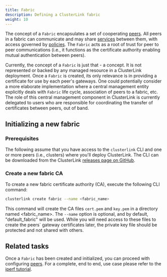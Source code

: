 ```yaml
---
title: Fabric
description: Defining a ClusterLink fabric
weight: 10
---
```


The concept of a `Fabric` encapsulates a set of cooperating [peers][concept-peer].
 All peers in a fabric can communicate and may share [services][concept-service]
 between them, with access governed by [policies][concept-policy].
 The `Fabric` acts as a root of trust for peer to peer communications (i.e.,
 it functions as the certificate authority enabling mutual authentication between
 peers).

Currently, the concept of a `Fabric` is just that - a concept. It is not represented
 or backed by any managed resource in a ClusterLink deployment. Once a `Fabric` is created,
 its only relevance is in providing a certificate for use by each peer's gateways.
 One could potentially consider a more elaborate implementation where a central
 management entity explicitly deals with `Fabric` life cycle, association of peers to
 a fabric, etc. The role of this central management component in ClusterLink is currently
 delegated to users who are responsible for coordinating the transfer of certificates
 between peers, out of band.

## Initializing a new fabric

### Prerequisites

The following assume that you have access to the `clusterlink` CLI and one or more
 peers (i.e., clusters) where you'll deploy ClusterLink. The CLI can be downloaded
 from the ClusterLink [releases page on GitHub](https://github.com/clusterlink-net/clusterlink/releases/latest).

### Create a new fabric CA

To create a new fabric certificate authority (CA), execute the following CLI command:

```sh
clusterlink create fabric --name <fabric_name>
```

This command will create the CA files `cert.pem` and `key.pem` in a directory named <fabric_name>.
The `--name` option is optional, and by default, "default_fabric" will be used.
While you will need access to these files to create the peers` gateway certificates later,
the private key file should be protected and not shared with others.

## Related tasks

Once a `Fabric` has been created and initialized, you can proceed with configuring
 [peers][concept-peer]. For a complete, end to end, use case please refer to the
 [iperf tutorial][tutorial-iperf].

[concept-peer]: peers.md
[concept-service]: services.md
[concept-policy]: policies.md
[tutorial-iperf]: ../tutorials/iperf.md
